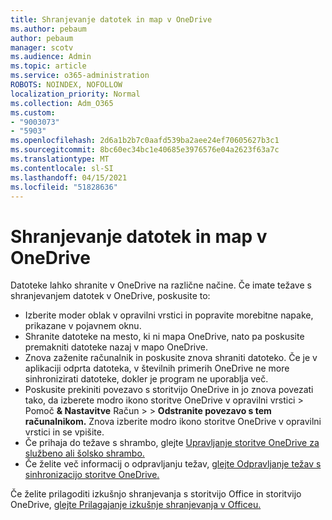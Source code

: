 ```yaml
---
title: Shranjevanje datotek in map v OneDrive
ms.author: pebaum
author: pebaum
manager: scotv
ms.audience: Admin
ms.topic: article
ms.service: o365-administration
ROBOTS: NOINDEX, NOFOLLOW
localization_priority: Normal
ms.collection: Adm_O365
ms.custom:
- "9003073"
- "5903"
ms.openlocfilehash: 2d6a1b2b7c0aafd539ba2aee24ef70605627b3c1
ms.sourcegitcommit: 8bc60ec34bc1e40685e3976576e04a2623f63a7c
ms.translationtype: MT
ms.contentlocale: sl-SI
ms.lasthandoff: 04/15/2021
ms.locfileid: "51828636"
---
```

# <a name="saving-files-and-folders-to-onedrive"></a>Shranjevanje datotek in map v OneDrive

Datoteke lahko shranite v OneDrive na različne načine. Če imate težave s shranjevanjem datotek v OneDrive, poskusite to:

- Izberite moder oblak v opravilni vrstici in popravite morebitne napake, prikazane v pojavnem oknu.
- Shranite datoteke na mesto, ki ni mapa OneDrive, nato pa poskusite premakniti datoteke nazaj v mapo OneDrive.
- Znova zaženite računalnik in poskusite znova shraniti datoteko. Če je v aplikaciji odprta datoteka, v številnih primerih OneDrive ne more sinhronizirati datoteke, dokler je program ne uporablja več.    
- Poskusite prekiniti povezavo s storitvijo OneDrive in jo znova povezati tako, da izberete modro ikono storitve OneDrive v opravilni vrstici > Pomoč **& Nastavitve** Račun  >    >  **Odstranite povezavo s tem računalnikom.** Znova izberite modro ikono storitve OneDrive v opravilni vrstici in se vpišite.
- Če prihaja do težave s shrambo, glejte [Upravljanje storitve OneDrive za službeno ali šolsko shrambo.](https://support.microsoft.com/office/manage-your-onedrive-for-work-or-school-storage-31519161-059c-4764-b6f8-f5cd29f7fe68)
- Če želite več informacij o odpravljanju težav, [glejte Odpravljanje težav s sinhronizacijo storitve OneDrive.](https://docs.microsoft.com/alchemyinsights/fix-onedrive-sync-issues)  

Če želite prilagoditi izkušnjo shranjevanja s storitvijo Office in storitvijo OneDrive, [glejte Prilagajanje izkušnje shranjevanja v Officeu.](https://support.microsoft.com/office/customize-the-save-experience-in-office-786200a7-f5f2-4d26-a3ae-b78c60dd5d3b)
